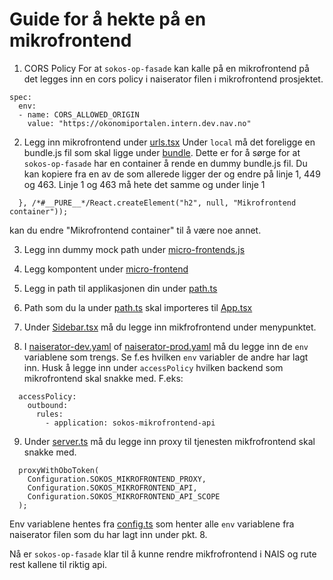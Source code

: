 # Guide for å hekte på en mikrofrontend

1. CORS Policy
   For at `sokos-op-fasade` kan kalle på en mikrofrontend på det legges inn en cors policy i naiserator filen i mikrofrontend prosjektet.

```
spec:
  env:
  - name: CORS_ALLOWED_ORIGIN
    value: "https://okonomiportalen.intern.dev.nav.no"
```

2. Legg inn mikrofrontend under [urls.tsx](src/urls.tsx)
   Under `local` må det foreligge en bundle.js fil som skal ligge under [bundle](mock/bundle).
   Dette er for å sørge for at `sokos-op-fasade` har en container å rende en dummy bundle.js fil.
   Du kan kopiere fra en av de som allerede ligger der og endre på linje 1, 449 og 463. Linje 1 og 463 må hete det samme og under linje 1

```
  }, /*#__PURE__*/React.createElement("h2", null, "Mikrofrontend container"));
```

kan du endre "Mikrofrontend container" til å være noe annet.

3. Legg inn dummy mock path under [micro-frontends.js](mock/micro-frontends.js)

4. Legg kompontent under [micro-frontend](src/micro-frontend)

5. Legg in path til applikasjonen din under [path.ts](src/models/path.ts)

6. Path som du la under [path.ts](src/models/path.tsx) skal importeres til [App.tsx](src/App.tsx)

7. Under [Sidebar.tsx](src/components/sidebar/SideBar.tsx) må du legge inn mikfrofrontend under menypunktet.

8. I [naiserator-dev.yaml](../.nais/naiserator-dev.yaml) of [naiserator-prod.yaml](../.nais/naiserator-prod.yaml) må du legge inn de `env` variablene som trengs. Se f.es hvilken `env` variabler de andre har lagt inn. Husk å legge inn under `accessPolicy` hvilken backend som mikrofrontend skal snakke med. F.eks:

```
  accessPolicy:
    outbound:
      rules:
        - application: sokos-mikrofrontend-api
```

9. Under [server.ts](../server/src/server.ts) må du legge inn proxy til tjenesten mikfrofrontend skal snakke med.

```
  proxyWithOboToken(
    Configuration.SOKOS_MIKROFRONTEND_PROXY,
    Configuration.SOKOS_MIKROFRONTEND_API,
    Configuration.SOKOS_MIKROFRONTEND_API_SCOPE
  );
```

Env variablene hentes fra [config.ts](server/src/config.ts) som henter alle `env` variablene fra naiserator filen som du har lagt inn under pkt. 8.

Nå er `sokos-op-fasade` klar til å kunne rendre mikfrofrontend i NAIS og rute rest kallene til riktig api.

